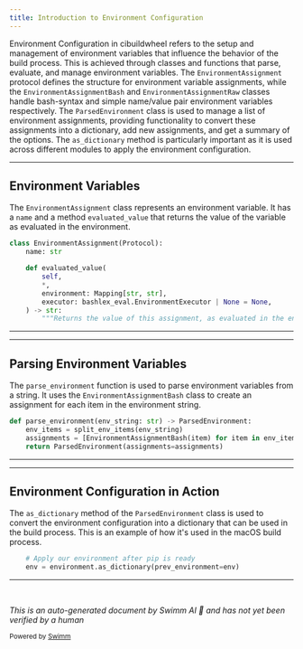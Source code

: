 ```yaml
---
title: Introduction to Environment Configuration
---
```

Environment Configuration in cibuildwheel refers to the setup and management of environment variables that influence the behavior of the build process. This is achieved through classes and functions that parse, evaluate, and manage environment variables. The `EnvironmentAssignment` protocol defines the structure for environment variable assignments, while the `EnvironmentAssignmentBash` and `EnvironmentAssignmentRaw` classes handle bash-syntax and simple name/value pair environment variables respectively. The `ParsedEnvironment` class is used to manage a list of environment assignments, providing functionality to convert these assignments into a dictionary, add new assignments, and get a summary of the options. The `as_dictionary` method is particularly important as it is used across different modules to apply the environment configuration.

<SwmSnippet path="/cibuildwheel/environment.py" line="50">

---

## Environment Variables

The `EnvironmentAssignment` class represents an environment variable. It has a `name` and a method `evaluated_value` that returns the value of the variable as evaluated in the environment.

```python
class EnvironmentAssignment(Protocol):
    name: str

    def evaluated_value(
        self,
        *,
        environment: Mapping[str, str],
        executor: bashlex_eval.EnvironmentExecutor | None = None,
    ) -> str:
        """Returns the value of this assignment, as evaluated in the environment"""
```

---

</SwmSnippet>

<SwmSnippet path="/cibuildwheel/environment.py" line="141">

---

## Parsing Environment Variables

The `parse_environment` function is used to parse environment variables from a string. It uses the `EnvironmentAssignmentBash` class to create an assignment for each item in the environment string.

```python
def parse_environment(env_string: str) -> ParsedEnvironment:
    env_items = split_env_items(env_string)
    assignments = [EnvironmentAssignmentBash(item) for item in env_items]
    return ParsedEnvironment(assignments=assignments)
```

---

</SwmSnippet>

<SwmSnippet path="/cibuildwheel/macos.py" line="272">

---

## Environment Configuration in Action

The `as_dictionary` method of the `ParsedEnvironment` class is used to convert the environment configuration into a dictionary that can be used in the build process. This is an example of how it's used in the macOS build process.

```python
    # Apply our environment after pip is ready
    env = environment.as_dictionary(prev_environment=env)
```

---

</SwmSnippet>

&nbsp;

*This is an auto-generated document by Swimm AI 🌊 and has not yet been verified by a human*

<SwmMeta version="3.0.0" repo-id="Z2l0aHViJTNBJTNBY2lidWlsZHdoZWVsJTNBJTNBZ2lsYWRuYXZvdA==" repo-name="cibuildwheel" doc-type="overview"><sup>Powered by [Swimm](/)</sup></SwmMeta>
